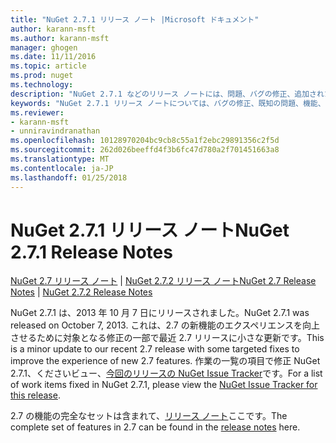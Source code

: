 ```yaml
---
title: "NuGet 2.7.1 リリース ノート |Microsoft ドキュメント"
author: karann-msft
ms.author: karann-msft
manager: ghogen
ms.date: 11/11/2016
ms.topic: article
ms.prod: nuget
ms.technology: 
description: "NuGet 2.7.1 などのリリース ノートには、問題、バグの修正、追加された機能、および Dcr が知られています。"
keywords: "NuGet 2.7.1 リリース ノートについては、バグの修正、既知の問題、機能、Dcr を追加します。"
ms.reviewer:
- karann-msft
- unniravindranathan
ms.openlocfilehash: 10128970204bc9cb8c55a1f2ebc29891356c2f5d
ms.sourcegitcommit: 262d026beeffd4f3b6fc47d780a2f701451663a8
ms.translationtype: MT
ms.contentlocale: ja-JP
ms.lasthandoff: 01/25/2018
---
```

# <a name="nuget-271-release-notes"></a><span data-ttu-id="ce94f-104">NuGet 2.7.1 リリース ノート</span><span class="sxs-lookup"><span data-stu-id="ce94f-104">NuGet 2.7.1 Release Notes</span></span>

<span data-ttu-id="ce94f-105">[NuGet 2.7 リリース ノート](../release-notes/nuget-2.7.md) | [NuGet 2.7.2 リリース ノート](../release-notes/nuget-2.7.2.md)</span><span class="sxs-lookup"><span data-stu-id="ce94f-105">[NuGet 2.7 Release Notes](../release-notes/nuget-2.7.md) | [NuGet 2.7.2 Release Notes](../release-notes/nuget-2.7.2.md)</span></span>

<span data-ttu-id="ce94f-106">NuGet 2.7.1 は、2013 年 10 月 7 日にリリースされました。</span><span class="sxs-lookup"><span data-stu-id="ce94f-106">NuGet 2.7.1 was released on October 7, 2013.</span></span>  <span data-ttu-id="ce94f-107">これは、2.7 の新機能のエクスペリエンスを向上させるために対象となる修正の一部で最近 2.7 リリースに小さな更新です。</span><span class="sxs-lookup"><span data-stu-id="ce94f-107">This is a minor update to our recent 2.7 release with some targeted fixes to improve the experience of new 2.7 features.</span></span> <span data-ttu-id="ce94f-108">作業の一覧の項目で修正 NuGet 2.7.1、くださいビュー、[今回のリリースの NuGet Issue Tracker](http://nuget.codeplex.com/workitem/list/advanced?keyword=&status=Closed&type=All&priority=All&release=NuGet%202.7.1&assignedTo=All&component=All&sortField=LastUpdatedDate&sortDirection=Descending&page=0)です。</span><span class="sxs-lookup"><span data-stu-id="ce94f-108">For a list of work items fixed in NuGet 2.7.1, please view the [NuGet Issue Tracker for this release](http://nuget.codeplex.com/workitem/list/advanced?keyword=&status=Closed&type=All&priority=All&release=NuGet%202.7.1&assignedTo=All&component=All&sortField=LastUpdatedDate&sortDirection=Descending&page=0).</span></span>

<span data-ttu-id="ce94f-109">2.7 の機能の完全なセットは含まれて、[リリース ノート](../release-notes/nuget-2.7.md)ここです。</span><span class="sxs-lookup"><span data-stu-id="ce94f-109">The complete set of features in 2.7 can be found in the [release notes](../release-notes/nuget-2.7.md) here.</span></span>
